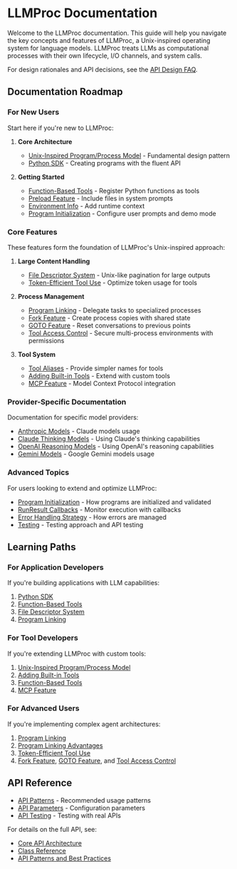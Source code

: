# LLMProc Documentation

Welcome to the LLMProc documentation. This guide will help you navigate the key concepts and features of LLMProc, a Unix-inspired operating system for language models. LLMProc treats LLMs as computational processes with their own lifecycle, I/O channels, and system calls.

For design rationales and API decisions, see the [API Design FAQ](../FAQ.md).

## Documentation Roadmap

### For New Users

Start here if you're new to LLMProc:

1. **Core Architecture**
   - [Unix-Inspired Program/Process Model](unix-program-process-model.md) - Fundamental design pattern
   - [Python SDK](python-sdk.md) - Creating programs with the fluent API

2. **Getting Started**
   - [Function-Based Tools](function-based-tools.md) - Register Python functions as tools
   - [Preload Feature](preload-feature.md) - Include files in system prompts
   - [Environment Info](env_info.md) - Add runtime context
   - [Program Initialization](program-initialization.md) - Configure user prompts and demo mode

### Core Features

These features form the foundation of LLMProc's Unix-inspired approach:

1. **Large Content Handling**
   - [File Descriptor System](file-descriptor-system.md) - Unix-like pagination for large outputs
   - [Token-Efficient Tool Use](token-efficient-tool-use.md) - Optimize token usage for tools

2. **Process Management**
   - [Program Linking](program-linking.md) - Delegate tasks to specialized processes
   - [Fork Feature](fork-feature.md) - Create process copies with shared state
   - [GOTO Feature](goto-feature.md) - Reset conversations to previous points
   - [Tool Access Control](tool-access-control.md) - Secure multi-process environments with permissions

3. **Tool System**
   - [Tool Aliases](tool-aliases.md) - Provide simpler names for tools
   - [Adding Built-in Tools](adding-builtin-tools.md) - Extend with custom tools
   - [MCP Feature](mcp-feature.md) - Model Context Protocol integration

### Provider-Specific Documentation

Documentation for specific model providers:

- [Anthropic Models](anthropic.md) - Claude models usage
- [Claude Thinking Models](claude-thinking-models.md) - Using Claude's thinking capabilities
- [OpenAI Reasoning Models](openai-reasoning-models.md) - Using OpenAI's reasoning capabilities
- [Gemini Models](gemini.md) - Google Gemini models usage

### Advanced Topics

For users looking to extend and optimize LLMProc:

- [Program Initialization](program-initialization.md) - How programs are initialized and validated
- [RunResult Callbacks](runresult-callbacks.md) - Monitor execution with callbacks
- [Error Handling Strategy](error-handling-strategy.md) - How errors are managed
- [Testing](testing.md) - Testing approach and API testing

## Learning Paths

### For Application Developers

If you're building applications with LLM capabilities:

1. [Python SDK](python-sdk.md)
2. [Function-Based Tools](function-based-tools.md)
3. [File Descriptor System](file-descriptor-system.md)
4. [Program Linking](program-linking.md)

### For Tool Developers

If you're extending LLMProc with custom tools:

1. [Unix-Inspired Program/Process Model](unix-program-process-model.md)
2. [Adding Built-in Tools](adding-builtin-tools.md)
3. [Function-Based Tools](function-based-tools.md)
4. [MCP Feature](mcp-feature.md)

### For Advanced Users

If you're implementing complex agent architectures:

1. [Program Linking](program-linking.md)
2. [Program Linking Advantages](program-linking-advantages.md)
3. [Token-Efficient Tool Use](token-efficient-tool-use.md)
4. [Fork Feature](fork-feature.md), [GOTO Feature](goto-feature.md), and [Tool Access Control](tool-access-control.md)

## API Reference

- [API Patterns](api_patterns.md) - Recommended usage patterns
- [API Parameters](api_parameters.md) - Configuration parameters
- [API Testing](api_testing.md) - Testing with real APIs

For details on the full API, see:
- [Core API Architecture](api/core.md)
- [Class Reference](api/classes.md)
- [API Patterns and Best Practices](api/patterns.md)